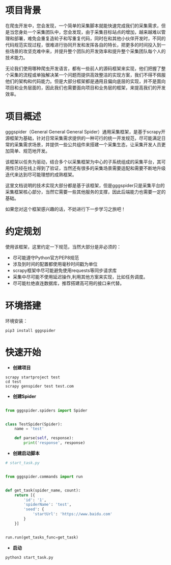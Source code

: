 # 项目背景
在爬虫开发中，您会发现，一个简单的采集脚本就能快速完成我们的采集需求，但是当您身处一个采集团队中，您会发现，由于采集目标站点的增加，越来越难以管理和部署，难免会重复造轮子和写重复代码，同时在和其他小伙伴开发时，不同的代码规范实现过程，很难进行协同开发和发挥各自的特长，把更多的时间投入到一些场景的攻坚克难中来，并提升整个团队的开发效率和提升整个采集团队每个人的技术能力。

无论我们使用哪种爬虫开发语言，都有一些前人的源码框架来实现，他们把握了整个采集的流程或单独解决某一个问题而提供高效整洁的实现方案，我们不得不佩服他们的架构和代码能力。但是大部分框架都是通用且偏向底层的实现，并不是面向项目和业务层面的，因此我们也需要面向项目和业务层的框架，来提高我们的开发效率。

# 项目概述

gggspider（General General General Spider）通用采集框架，是基于scrapy开源框架为基础，针对日常采集需求提供的一种可行的统一开发规范，尽可能满足日常的采集需求场景，并提供一些公共组件来搭建一个采集生态，让采集开发人员更加简单、规范地开发。

该框架以任务为驱动，结合多个以采集框架为中心的子系统组成的采集平台，其可用性已经在线上得到了验证，当然还有很多的采集场景需要适配和需要不断地升级迭代来达到尽可能理想的成熟框架。

这里文档说明的技术实现大部分都是基于该框架，但是gggspider只是采集平台的采集框架核心部分，当然它需要一些其他服务的支撑，因此后端能力也需要一定的基础。

如果您对这个框架感兴趣的话，不妨进行下一步学习之旅吧！

# 约定规划

使用该框架，这里约定一下规范，当然大部分是非必须的：
+ 尽可能遵守Python官方PEP8规范
+ 涉及到时间的配置都使用毫秒时间戳为单位
+ scrapy框架中尽可能避免使用requests等同步请求库
+ 采集中尽可能不使用延迟操作,利用其他方案来实现，比如任务调度。
+ 尽可能杜绝直连数据库，推荐搭建高可用的接口来代替。


# 环境搭建

环境安装：

```
pip3 install gggspider
```

# 快速开始

+ __创建项目__

```
scrapy startproject test
cd test
scrapy genspider test test.com
```

+ __创建Spider__

```python

from gggspider.spiders import Spider


class TestSpider(Spider):
    name = 'test'

    def parse(self, response):
        print('response', response)

```

+ __创建启动脚本__

```python
# start_task.py


from gggspider.commands import run


def get_task(spider_name, count):
    return [{
        'id': '1',
        'spiderName': 'test',
        'seed': {
            'startUrl': 'https://www.baidu.com'
        }
    }]


run.run(get_tasks_func=get_task)
```

+ __启动__

```
python3 start_task.py
```